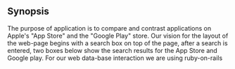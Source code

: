 
Synopsis
--------

The purpose of application is to compare and contrast applications on Apple's "App Store" and the "Google Play" store. Our vision for the layout of the web-page begins with a search box on top of the page, after a 
search is entered, two boxes below show the search results for the App Store and Google play. For our web data-base interaction we are using ruby-on-rails